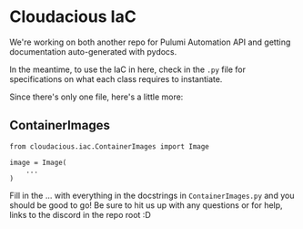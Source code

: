 # Cloudacious IaC

We're working on both another repo for Pulumi Automation API and getting documentation auto-generated with pydocs.

In the meantime, to use the IaC in here, check in the `.py` file for specifications on what each class requires to instantiate. 

Since there's only one file, here's a little more:

## ContainerImages
```
from cloudacious.iac.ContainerImages import Image

image = Image(
    ...
)
```
Fill in the ... with everything in the docstrings in `ContainerImages.py` and you should be good to go! Be sure to hit us up with any questions or for help, links to the discord in the repo root :D
